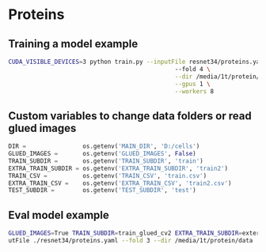 Proteins
========

## Training a model example

```sh
CUDA_VISIBLE_DEVICES=3 python train.py --inputFile resnet34/proteins.yaml\ 
                                               --fold 4 \
                                               --dir /media/1t/protein/data \
                                               --gpus 1 \
                                               --workers 8
```

## Custom variables to change data folders or read glued images

```python
DIR =                os.getenv('MAIN_DIR', 'D:/cells')
GLUED_IMAGES =       os.getenv('GLUED_IMAGES', False)
TRAIN_SUBDIR =       os.getenv('TRAIN_SUBDIR', 'train')
EXTRA_TRAIN_SUBDIR = os.getenv('EXTRA_TRAIN_SUBDIR', 'train2')
TRAIN_CSV =          os.getenv('TRAIN_CSV', 'train.csv')
EXTRA_TRAIN_CSV =    os.getenv('EXTRA_TRAIN_CSV', 'train2.csv')
TEST_SUBDIR =        os.getenv('TEST_SUBDIR', 'test')
```

## Eval model example

```sh
GLUED_IMAGES=True TRAIN_SUBDIR=train_glued_cv2 EXTRA_TRAIN_SUBDIR=external_data_512_glued_cv2 CUDA_VISIBLE_DEVICES=2 python eval.py --inp
utFile ./resnet34/proteins.yaml --fold 3 --dir /media/1t/protein/data
```
